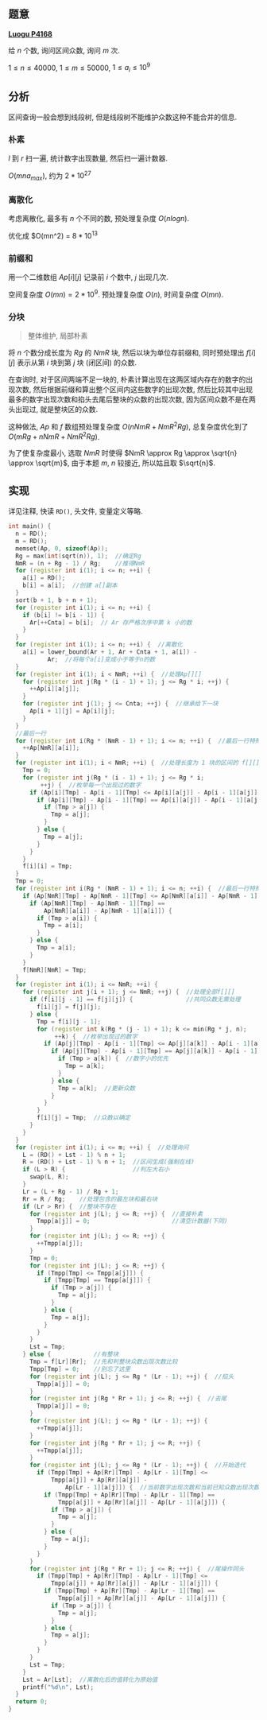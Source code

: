 ## 题意

**[Luogu P4168](https://www.luogu.com.cn/problem/P4168)**

给 $n$ 个数, 询问区间众数, 询问 $m$ 次.

$1 \leq n \leq 40000$, $1 \leq m \leq 50000$, $1 \leq a_i \leq 10^9$

## 分析

区间查询一般会想到线段树, 但是线段树不能维护众数这种不能合并的信息.

### 朴素

$l$ 到 $r$ 扫一遍, 统计数字出现数量, 然后扫一遍计数器.

$O(mna_{max})$, 约为 $2 * 10^{27}$

### 离散化

考虑离散化, 最多有 $n$ 个不同的数, 预处理复杂度 $O(nlogn)$.

优化成 $O(mn^2) = $8 * 10^{13}$

### 前缀和

用一个二维数组 $Ap[i][j]$ 记录前 $i$ 个数中, $j$ 出现几次.

空间复杂度 $O(mn) = 2 * 10^9$. 预处理复杂度 $O(n)$, 时间复杂度 $O(mn)$.

### 分块

>整体维护, 局部朴素

将 $n$ 个数分成长度为 $Rg$ 的 $NmR$ 块, 然后以块为单位存前缀和, 同时预处理出 $f[i][j]$ 表示从第 $i$ 块到第 $j$ 块 (闭区间) 的众数.

在查询时, 对于区间两端不足一块的, 朴素计算出现在这两区域内存在的数字的出现次数, 然后根据前缀和算出整个区间内这些数字的出现次数, 然后比较其中出现最多的数字出现次数和掐头去尾后整块的众数的出现次数, 因为区间众数不是在两头出现过, 就是整块区的众数.

这种做法, $Ap$ 和 $f$ 数组预处理复杂度 $O(nNmR + NmR^2Rg)$, 总复杂度优化到了 $O(mRg + nNmR + NmR^2Rg)$.

为了使复杂度最小, 选取 $NmR$ 时使得 $NmR \approx Rg \approx \sqrt{n} \approx \sqrt{m}$, 由于本题 $m$, $n$ 较接近, 所以姑且取 $\sqrt{n}$.

## 实现

详见注释, 快读 `RD()`, 头文件, 变量定义等略.

```cpp
int main() {
  n = RD();
  m = RD();
  memset(Ap, 0, sizeof(Ap));
  Rg = max(int(sqrt(n)), 1);  //确定Rg
  NmR = (n + Rg - 1) / Rg;    //推得NmR
  for (register int i(1); i <= n; ++i) {
    a[i] = RD();
    b[i] = a[i];  //创建 a[]副本
  }
  sort(b + 1, b + n + 1);
  for (register int i(1); i <= n; ++i) {
    if (b[i] != b[i - 1]) {
      Ar[++Cnta] = b[i];  // Ar 存严格次序中第 k 小的数
    }
  }
  for (register int i(1); i <= n; ++i) {  //离散化
    a[i] = lower_bound(Ar + 1, Ar + Cnta + 1, a[i]) -
           Ar;  //将每个a[i]变成小于等于n的数
  }
  for (register int i(1); i < NmR; ++i) {  //处理Ap[][]
    for (register int j(Rg * (i - 1) + 1); j <= Rg * i; ++j) {
      ++Ap[i][a[j]];
    }
    for (register int j(1); j <= Cnta; ++j) {  //继承给下一块
      Ap[i + 1][j] = Ap[i][j];
    }
  }
  //最后一行
  for (register int i(Rg * (NmR - 1) + 1); i <= n; ++i) {  //最后一行特殊处理
    ++Ap[NmR][a[i]];
  }
  for (register int i(1); i < NmR; ++i) {  //处理长度为 1 块的区间的 f[][]
    Tmp = 0;
    for (register int j(Rg * (i - 1) + 1); j <= Rg * i;
         ++j) {  //枚举每一个出现过的数字
      if (Ap[i][Tmp] - Ap[i - 1][Tmp] <= Ap[i][a[j]] - Ap[i - 1][a[j]]) {
        if (Ap[i][Tmp] - Ap[i - 1][Tmp] == Ap[i][a[j]] - Ap[i - 1][a[j]]) {
          if (Tmp > a[j]) {
            Tmp = a[j];
          }
        } else {
          Tmp = a[j];
        }
      }
    }
    f[i][i] = Tmp;
  }
  Tmp = 0;
  for (register int i(Rg * (NmR - 1) + 1); i <= n; ++i) {  //最后一行特殊处理
    if (Ap[NmR][Tmp] - Ap[NmR - 1][Tmp] <= Ap[NmR][a[i]] - Ap[NmR - 1][a[i]]) {
      if (Ap[NmR][Tmp] - Ap[NmR - 1][Tmp] ==
          Ap[NmR][a[i]] - Ap[NmR - 1][a[i]]) {
        if (Tmp > a[i]) {
          Tmp = a[i];
        }
      } else {
        Tmp = a[i];
      }
    }
    f[NmR][NmR] = Tmp;
  }
  for (register int i(1); i <= NmR; ++i) {
    for (register int j(i + 1); j <= NmR; ++j) {  //处理全部f[][]
      if (f[i][j - 1] == f[j][j]) {               //共同众数无需处理
        f[i][j] = f[j][j];
      } else {
        Tmp = f[i][j - 1];
        for (register int k(Rg * (j - 1) + 1); k <= min(Rg * j, n);
             ++k) {  //枚举出现过的数字
          if (Ap[j][Tmp] - Ap[i - 1][Tmp] <= Ap[j][a[k]] - Ap[i - 1][a[k]]) {
            if (Ap[j][Tmp] - Ap[i - 1][Tmp] == Ap[j][a[k]] - Ap[i - 1][a[k]]) {
              if (Tmp > a[k]) {  //数字小的优先
                Tmp = a[k];
              }
            } else {
              Tmp = a[k];  //更新众数
            }
          }
        }
        f[i][j] = Tmp;  //众数以确定
      }
    }
  }
  for (register int i(1); i <= m; ++i) {  //处理询问
    L = (RD() + Lst - 1) % n + 1;
    R = (RD() + Lst - 1) % n + 1;  //区间生成(强制在线)
    if (L > R) {                   //判左大右小
      swap(L, R);
    }
    Lr = (L + Rg - 1) / Rg + 1;
    Rr = R / Rg;    //处理包含的最左块和最右块
    if (Lr > Rr) {  //整块不存在
      for (register int j(L); j <= R; ++j) {  //直接朴素
        Tmpp[a[j]] = 0;                       //清空计数器(下同)
      }
      for (register int j(L); j <= R; ++j) {
        ++Tmpp[a[j]];
      }
      Tmp = 0;
      for (register int j(L); j <= R; ++j) {
        if (Tmpp[Tmp] <= Tmpp[a[j]]) {
          if (Tmpp[Tmp] == Tmpp[a[j]]) {
            if (Tmp > a[j]) {
              Tmp = a[j];
            }
          } else {
            Tmp = a[j];
          }
        }
      }
      Lst = Tmp;
    } else {            //有整块
      Tmp = f[Lr][Rr];  //先和判整块众数出现次数比较
      Tmpp[Tmp] = 0;    //别忘了这里
      for (register int j(L); j <= Rg * (Lr - 1); ++j) {  //掐头
        Tmpp[a[j]] = 0;
      }
      for (register int j(Rg * Rr + 1); j <= R; ++j) {  //去尾
        Tmpp[a[j]] = 0;
      }
      for (register int j(L); j <= Rg * (Lr - 1); ++j) {
        ++Tmpp[a[j]];
      }
      for (register int j(Rg * Rr + 1); j <= R; ++j) {
        ++Tmpp[a[j]];
      }
      for (register int j(L); j <= Rg * (Lr - 1); ++j) {  //开始迭代
        if (Tmpp[Tmp] + Ap[Rr][Tmp] - Ap[Lr - 1][Tmp] <=
            Tmpp[a[j]] + Ap[Rr][a[j]] -
                Ap[Lr - 1][a[j]]) {  //当前数字出现次数和当前已知众数出现次数
          if (Tmpp[Tmp] + Ap[Rr][Tmp] - Ap[Lr - 1][Tmp] ==
              Tmpp[a[j]] + Ap[Rr][a[j]] - Ap[Lr - 1][a[j]]) {
            if (Tmp > a[j]) {
              Tmp = a[j];
            }
          } else {
            Tmp = a[j];
          }
        }
      }
      for (register int j(Rg * Rr + 1); j <= R; ++j) {  //尾操作同头
        if (Tmpp[Tmp] + Ap[Rr][Tmp] - Ap[Lr - 1][Tmp] <=
            Tmpp[a[j]] + Ap[Rr][a[j]] - Ap[Lr - 1][a[j]]) {
          if (Tmpp[Tmp] + Ap[Rr][Tmp] - Ap[Lr - 1][Tmp] ==
              Tmpp[a[j]] + Ap[Rr][a[j]] - Ap[Lr - 1][a[j]]) {
            if (Tmp > a[j]) {
              Tmp = a[j];
            }
          } else {
            Tmp = a[j];
          }
        }
      }
      Lst = Tmp;
    }
    Lst = Ar[Lst];  //离散化后的值转化为原始值
    printf("%d\n", Lst);
  }
  return 0;
}
```